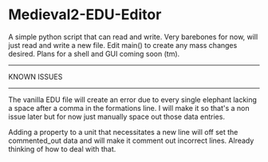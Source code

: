 # Medieval2-EDU-Editor
A simple python script that can read and write. Very barebones for now, will just read and write a new file.
Edit main() to create any mass changes desired. Plans for a shell and GUI coming soon (tm).

*************
KNOWN ISSUES
*************

The vanilla EDU file will create an error due to every single elephant lacking a space after
a comma in the formations line. I will make it so that's a non issue later but for now just manually
space out those data entries.

Adding a property to a unit that necessitates a new line will off set the commented_out data and will
make it comment out incorrect lines. Already thinking of how to deal with that.

